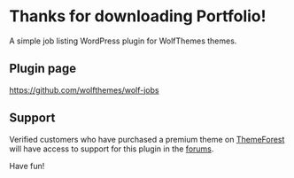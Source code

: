# Thanks for downloading Portfolio!

A simple job listing WordPress plugin for WolfThemes themes.

## Plugin page
https://github.com/wolfthemes/wolf-jobs

## Support
Verified customers who have purchased a premium theme on [ThemeForest](http://wlfthm.es/tf)
will have access to support for this plugin in the [forums](http://wlfthm.es/help).

Have fun!
